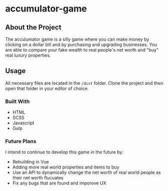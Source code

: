 # accumulator-game

## About the Project

The acculumator game is a silly game where you can make money by clicking on a dollar bill and by purchasing and upgrading businesses. You are able to compare your fake wealth to real people's net worth and "buy" real luxury properties.

## Usage

All necessary files are located in the `/dist` folder. Clone the project and then open that folder in your editor of choice.

### Built With

- HTML
- SCSS
- Javascript
- Gulp

### Future Plans

I intend to continue to develop this game in the future by:

- Rebuilding in Vue
- Adding more real world properties and items to buy
- Use an API to dynamically change the net worth of real world people as their net worth flucuates
- Fix any bugs that are found and imporove UX
